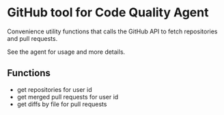 # GitHub tool for Code Quality Agent

Convenience utility functions that calls the GitHub API to fetch repositories and pull requests.

See the agent for usage and more details.

## Functions
- get repositories for user id
- get merged pull requests for user id
- get diffs by file for pull requests